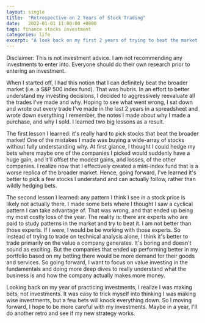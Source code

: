 ```yaml
---
layout: single
title:  "Retrospective on 2 Years of Stock Trading"
date:   2022-01-01 11:00:00 +0800
tags: finance stocks investment
categories: life
excerpt: "A look back on my first 2 years of trying to beat the market."
---
```



Disclaimer: This is not investment advice. I am not recommending any investments to
enter into. Everyone should do their own research prior to entering an investment.

 When I started off, I had this notion that I can definitely beat the broader market
(i.e. a S&P 500 index fund). That was hubris. In an effort to better understand my
investing decisions, I decided to aggressively reevaluate all the trades I've made and
why. Hoping to see what went wrong, I sat down and wrote out every trade I've made in
the last 2 years in a spreadsheet and wrote down everything I remember, the notes I made
about why I made a purchase, and why I sold. I learned two big lessons as a result.

The first lesson I learned: it's really hard to pick stocks that beat the broader
market! One of the mistakes I made was buying a wide-array of stocks without fully
understanding why. At first glance, I thought I could hedge my bets where maybe one of
the companies I picked would suddenly have a huge gain, and it'll offset the modest
gains, and losses, of the other companies. I realize now that I effectively created a
mini-index fund that is a worse replica of the broader market. Hence, going forward,
I've learned it's better to pick a few stocks I understand and can actually follow,
rather than wildly hedging bets.

The second lesson I learned: any pattern I think I see in a stock price is likely not
actually there. I made some bets where I thought I saw a cyclical pattern I can take
advantage of. That was wrong, and that ended up being my most costly loss of the year.
The reality is: there are experts who are paid to study patterns in the market and try
to beat it. I am not better than those experts. If I were, I would be be working with
those experts. So instead of trying to trade on technical analysis alone, I think it's
better to trade primarily on the value a company generates. It's boring and doesn't
sound as exciting. But the companies that ended up performing better in my portfolio
based on my betting there would be more demand for their goods and services. So going
forward, I want to focus on value investing in the fundamentals and doing more deep
dives to really understand what the business is and how the company actually makes more
money.

Looking  back on my year of practicing investments, I realize I was making bets, not
investments. It was easy to trick myself into thinking I was making wise investments,
but a few bets will knock everything down. So I moving forward, I hope to be more
careful with my investments. Maybe in a year, I'll do another retro and see if my new
strategy works.

